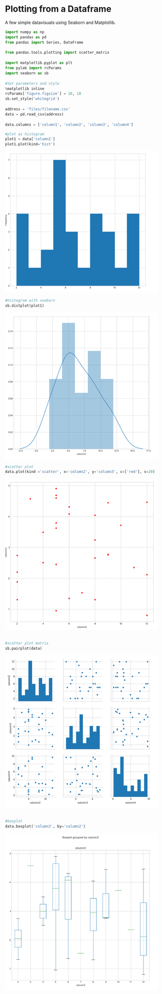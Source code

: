 # Plotting from a Dataframe

A few simple datavisuals using Seaborn and Matplotlib.

```python
import numpy as np
import pandas as pd
from pandas import Series, DataFrame

from pandas.tools.plotting import scatter_matrix

import matplotlib.pyplot as plt
from pylab import rcParams
import seaborn as sb

#Set parameters and style
%matplotlib inline
rcParams['figure.figsize'] = 10, 10
sb.set_style('whitegrid')

address = 'files/filename.csv'
data = pd.read_csv(address)

data.columns = ['column1', 'column2', 'column3', 'column4']
```

```python
#plot as histogram
plot1 = data['column2']
plot1.plot(kind='hist')
```
![alt text](images/dataframe-histplot.PNG "histogram")
```python
#histogram with seaborn
sb.distplot(plot1)
```
![alt text](images/dataframe-histplot2.PNG "seaborn histogram")
```python
#scatter plot
data.plot(kind ='scatter', x='column2', y='column3', c=['red'], s=20)
```
![alt text](images/dataframe-scatter.PNG "scatterplot")
```python

#scatter plot matrix
sb.pairplot(data)
```
![alt text](images/dataframe-pairplot.PNG "scatterplot matrix")
```python

#boxplot
data.boxplot('column3', by='column2')
```
![alt text](images/dataframe-boxplot.PNG "boxplot")
